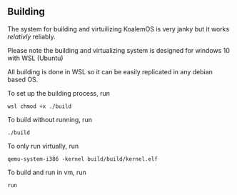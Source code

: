 ## Building
The system for building and virtuilizing KoalemOS is very janky but it works *relativly* reliably.

Please note the building and virtualizing system is designed for windows 10 with WSL (Ubuntu)

All building is done in WSL so it can be easily replicated in any debian based OS. 

To set up the building process, run
```
wsl chmod +x ./build
```

To build without running, run
```
./build
```

To only run virtually, run
```
qemu-system-i386 -kernel build/build/kernel.elf
```

To build and run in vm, run
```
run
```
